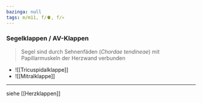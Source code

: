```yaml
---
bazinga: null
tags: m/m11, f/🫀, f/💀
---
```

### Segelklappen / AV-Klappen
> Segel sind durch Sehnenfäden (*Chordae tendineae*) mit Papillarmuskeln der Herzwand verbunden
- ![[Tricuspidalklappe]]
- ![[Mitralklappe]]
---
siehe [[Herzklappen]]